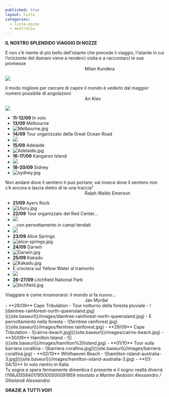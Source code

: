 ```yaml
---
published: true
layout: lista
categories:
  - lista-nozze
  - australia
---
```


**IL NOSTRO SPLENDIDO VIAGGIO DI NOZZE**

<div class="citazione">E non c’è niente di più bello dell’istante che precede il viaggio, l’istante in cui l’orizzonte del domani viene a renderci visita e a raccontarci le sue promesse
<br/>
<span style="padding-left: 50%">Milan Kundera</span>
</div>

![]({{site.baseurl}}/images/Foto%20ALe%20e%20Ale.jpg)

<div class="citazione">Il modo migliore per cercare di capire il mondo è vederlo dal maggior numero possibile di angolazioni
<br/>
<span style="padding-left: 50%">Ari Kiev</span>
</div>

![]({{site.baseurl}}/images/australia%20itinerario.png)

- **11-12/09** In volo
- **13/09** Melbourne
- ![Melbourne.jpg]({{site.baseurl}}/images/Melbourne.jpg)
- **14/09** Tour organizzato della Great Ocean Road
- ![]({{site.baseurl}}/images/great%20ocean%20road.jpg)
- **15/09** Adelaide
- ![Adelaide.jpg]({{site.baseurl}}/images/Adelaide.jpg)
- **16-17/09** Kangaroo Island
- ![]({{site.baseurl}}/images/kangaroo%20island.jpg)
- **18-20/09** Sidney
- ![sydney.jpg]({{site.baseurl}}/images/sydney.jpg)

<div class="citazione">Non andare dove il sentiero ti può portare; vai invece dove il sentiero non c’è ancora e lascia dietro di te una traccia”<br/>
 <span style="padding-left: 50%">Ralph Waldo Emerson</span>
</div>
 
- **21/09** Ayers Rock
- ![Uluru.jpg]({{site.baseurl}}/images/Uluru.jpg)
- **22/09** Tour organizzato del Red Center… 
- ![]({{site.baseurl}}/images/jeep%20deserto.jpg)
- …con pernottamento in campi tendati
- ![]({{site.baseurl}}/images/campi%20tendati%20red%20center.jpg)
- **23/09** Alice Springs
- ![alice-springs.jpg]({{site.baseurl}}/images/alice-springs.jpg)
- **24/09** Darwin
- ![Darwin.jpg]({{site.baseurl}}/images/Darwin.jpg)
- **25/09** Kakadu
- ![Kakadu.jpg]({{site.baseurl}}/images/Kakadu.jpg)
- E crociera sul Yellow Water al tramonto
- ![]({{site.baseurl}}/images/coccodrillo.jpg)
- **26-27/09** Litchfield National Park
- ![litchfield.jpg]({{site.baseurl}}/images/litchfield.jpg)

<div class="citazione">Viaggiare è come innamorarsi: il mondo si fa nuovo…
<br/>
 <span style="padding-left: 50%">Jan Myrdal</span>
</div> 
- **28/09** Cape Tribulation - Tour notturno della foresta pluviale
- ![daintree-rainforest-north-queensland.jpg]({{site.baseurl}}/images/daintree-rainforest-north-queensland.jpg)
- E pernottamento nella foresta
- ![ferntree rainforest.jpg]({{site.baseurl}}/images/ferntree rainforest.jpg)
- **29/09** Cape Tribulation
- ![cairns-beach.jpg]({{site.baseurl}}/images/cairns-beach.jpg)
- **30/09** Hamilton Island
- ![]({{site.baseurl}}/images/hamilton%20island.jpg)
- **01/10** Tour sulla barriera corallina
- ![barriera corallina.jpg]({{site.baseurl}}/images/barriera corallina.jpg)
- **02/10** Whithaeven Beach
- ![hamilton-island-australia-3.jpg]({{site.baseurl}}/images/hamilton-island-australia-3.jpg)
- **03-04/10** In volo rientro in Italia


<div class="citazione">Tu sogna e spera fermamente
dimentica il presente
e il sogno realtà diverrà</div>

<address>
IT66J0558401795000000091959 intestato a Martire Bedostri Alessandro / Ghislandi Alessandra</address>

**GRAZIE A TUTTI VOI!!**
